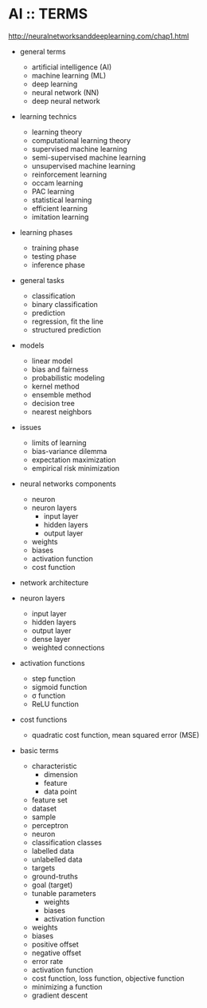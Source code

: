 # AI :: TERMS

http://neuralnetworksanddeeplearning.com/chap1.html

* general terms
  - artificial intelligence (AI)
  - machine learning (ML)
  - deep learning
  - neural network (NN)
  - deep neural network

* learning technics
  - learning theory
  - computational learning theory
  - supervised machine learning
  - semi-supervised machine learning
  - unsupervised machine learning
  - reinforcement learning
  - occam learning
  - PAC learning
  - statistical learning
  - efficient learning
  - imitation learning

* learning phases
  - training phase
  - testing phase
  - inference phase

* general tasks
  - classification
  - binary classification
  - prediction
  - regression, fit the line
  - structured prediction

* models
  - linear model
  - bias and fairness
  - probabilistic modeling
  - kernel method
  - ensemble method
  - decision tree
  - nearest neighbors

* issues
  - limits of learning
  - bias-variance dilemma
  - expectation maximization
  - empirical risk minimization

* neural networks components
  - neuron
  - neuron layers
    - input layer
    - hidden layers
    - output layer
  - weights
  - biases
  - activation function
  - cost function


* network architecture

* neuron layers
  - input layer
  - hidden layers
  - output layer
  - dense layer
  - weighted connections


* activation functions
  - step function
  - sigmoid function
  - σ function
  - ReLU function
* cost functions
  - quadratic cost function, mean squared error (MSE)

* basic terms
  - characteristic
    - dimension
    - feature
    - data point
  - feature set
  - dataset
  - sample
  - perceptron
  - neuron
  - classification classes
  - labelled data
  - unlabelled data
  - targets
  - ground-truths
  - goal (target)
  - tunable parameters
    - weights
    - biases
    - activation function
  - weights
  - biases
  - positive offset
  - negative offset
  - error rate
  - activation function
  - cost function, loss function, objective function
  - minimizing a function
  - gradient descent
